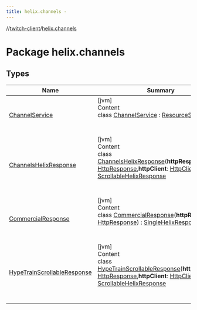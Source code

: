 ```yaml
---
title: helix.channels -
---
```

//[twitch-client](../index.md)/[helix.channels](index.md)



# Package helix.channels  


## Types  
  
|  Name|  Summary| 
|---|---|
| [ChannelService](-channel-service/index.md)| [jvm]  <br>Content  <br>class [ChannelService](-channel-service/index.md) : [ResourceService](../helix.http/-resource-service/index.md)  <br><br><br>
| [ChannelsHelixResponse](-channels-helix-response/index.md)| [jvm]  <br>Content  <br>class [ChannelsHelixResponse](-channels-helix-response/index.md)(**httpResponse**: [HttpResponse](),**httpClient**: [HttpClient]()) : [ScrollableHelixResponse](../helix.http.model/-scrollable-helix-response/index.md)  <br><br><br>
| [CommercialResponse](-commercial-response/index.md)| [jvm]  <br>Content  <br>class [CommercialResponse](-commercial-response/index.md)(**httpResponse**: [HttpResponse]()) : [SingleHelixResponse](../helix.http.model/-single-helix-response/index.md)  <br><br><br>
| [HypeTrainScrollableResponse](-hype-train-scrollable-response/index.md)| [jvm]  <br>Content  <br>class [HypeTrainScrollableResponse](-hype-train-scrollable-response/index.md)(**httpResponse**: [HttpResponse](),**httpClient**: [HttpClient]()) : [ScrollableHelixResponse](../helix.http.model/-scrollable-helix-response/index.md)  <br><br><br>

